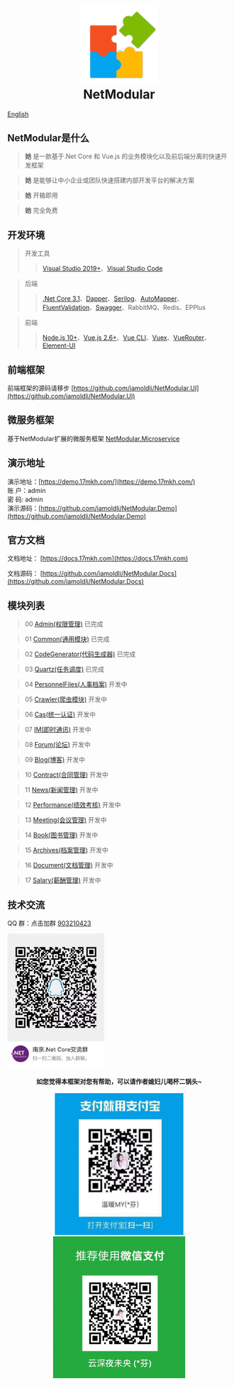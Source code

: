 <h1 align="center">
  <img src="./img/logo.png" alt="NetModular" width="175"/>
<br>
NetModular
</h1>

[English](README_EN.MD)

## NetModular是什么

> **她** 是一款基于.Net Core 和 Vue.js 的业务模块化以及前后端分离的快速开发框架

> **她** 是能够让中小企业或团队快速搭建内部开发平台的解决方案

> **她** 开箱即用

> **她** 完全免费

## 开发环境

> 开发工具
>
> > [Visual Studio 2019+](https://visualstudio.microsoft.com/zh-hans/downloads/)、[Visual Studio Code](https://code.visualstudio.com/)

> 后端
>
> > [.Net Core 3.1](https://dotnet.microsoft.com/download)、[Dapper](https://github.com/StackExchange/Dapper)、[Serilog](https://serilog.net/)、[AutoMapper](https://automapper.org/)、[FluentValidation](https://fluentvalidation.net)、[Swagger](https://github.com/domaindrivendev/Swashbuckle.AspNetCore)、RabbitMQ、Redis、EPPlus

> 前端
>
> > [Node.js 10+](https://nodejs.org/en/)、[Vue.js 2.6+](https://cn.vuejs.org/)、[Vue CLI](https://cli.vuejs.org/zh/guide/)、[Vuex](https://vuex.vuejs.org/zh/)、[VueRouter](https://router.vuejs.org/zh/)、[Element-UI](https://element.eleme.cn/#/zh-CN/component/installation)

## 前端框架

前端框架的源码请移步 [https://github.com/iamoldli/NetModular.UI](https://github.com/iamoldli/NetModular.UI)

## 微服务框架

基于NetModular扩展的微服务框架 [NetModular.Microservice](https://github.com/iamoldli/NetModular.Microservice)

## 演示地址

演示地址：[https://demo.17mkh.com/](https://demo.17mkh.com/)  
账 户：admin  
密 码: admin  
演示源码：[https://github.com/iamoldli/NetModular.Demo](https://github.com/iamoldli/NetModular.Demo)

## 官方文档

文档地址： [https://docs.17mkh.com](https://docs.17mkh.com)

文档源码： [https://github.com/iamoldli/NetModular.Docs](https://github.com/iamoldli/NetModular.Docs)

## 模块列表

> 00 [Admin(权限管理)](https://github.com/iamoldli/NetModular/tree/master/src/Admin) 已完成

> 01 [Common(通用模块)](https://github.com/iamoldli/Nm.Module.Common) 已完成

> 02 [CodeGenerator(代码生成器)](https://github.com/iamoldli/Nm.Module.CodeGenerator) 已完成

> 03 [Quartz(任务调度)](https://github.com/iamoldli/Nm.Module.Quartz) 已完成

> 04 [PersonnelFiles(人事档案)](https://github.com/iamoldli/NetModular.Module.PersonnelFiles) 开发中

> 05 [Crawler(爬虫模块)](https://github.com/iamoldli/NetModular.Module.Crawler) 开发中

> 06 [Cas(统一认证)](https://github.com/iamoldli/NetModular.Module.Cas) 开发中

> 07 [IM(即时通讯)](https://github.com/iamoldli/NetModular.Module.IM) 开发中

> 08 [Forum(论坛)](https://github.com/iamoldli/NetModular.Module.Forum) 开发中

> 09 [Blog(博客)](https://github.com/iamoldli/NetModular.Module.Blog) 开发中

> 10 [Contract(合同管理)](https://github.com/iamoldli/NetModular.Module.Contract) 开发中

> 11 [News(新闻管理)](https://github.com/iamoldli/NetModular.Module.News) 开发中

> 12 [Performance(绩效考核)](https://github.com/iamoldli/NetModular.Module.Performance) 开发中

> 13 [Meeting(会议管理)](https://github.com/iamoldli/NetModular.Module.Meeting) 开发中

> 14 [Book(图书管理)](https://github.com/iamoldli/NetModular.Module.Book) 开发中

> 15 [Archives(档案管理)](https://github.com/iamoldli/NetModular.Module.Archives) 开发中

> 16 [Document(文档管理)](https://github.com/iamoldli/NetModular.Module.Document) 开发中

> 17 [Salary(薪酬管理)](https://github.com/iamoldli/NetModular.Module.Salary) 开发中

## 技术交流

QQ 群：点击加群 [903210423](http://shang.qq.com/wpa/qunwpa?idkey=cfc871fccc7173f17ac2c9d12c8a31a7549c260e6aefcb6a40fdcc4b423940b0)

<img src="./img/qq.jpg" alt="QQ" height="300"/>

<h4 align="center">
如您觉得本框架对您有帮助，可以请作者媳妇儿喝杯二锅头~
<br>
<br>
  <img src="./img/airpay.jpg" alt="支付宝" height="320"/><img src="./img/wechat.jpg" alt="微信" height="320"/>
</h4>
